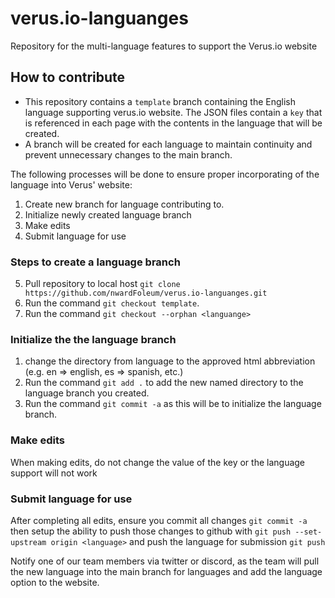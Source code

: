 
# verus.io-languanges
Repository for the multi-language features to support the Verus.io website

## How to contribute
 - This repository contains a `template` branch containing the English language supporting verus.io website. The JSON files contain a `key` that is referenced in each page with the contents in the language that will be created.
 - A branch will be created for each language to maintain continuity and prevent unnecessary changes to the main branch.
 
 The following processes will be done to ensure proper incorporating of the language into Verus' website:
 1. Create new branch for language contributing to.
 2. Initialize newly created language branch
 3. Make edits
 4. Submit language for use
 
 ### Steps to create a language branch
 5. Pull repository to local host `git clone https://github.com/nwardFoleum/verus.io-languanges.git`
 6. Run the command `git checkout template`. 
 7. Run the command `git checkout --orphan <languange>`

### Initialize the the language branch
1. change the directory from language to the approved html abbreviation (e.g. en => english, es => spanish, etc.)
2. Run the command `git add .` to add the new named directory to the language branch you created.
3. Run the command `git commit -a` as this will be to initialize the language branch.

### Make edits
When making edits, do not change the value of the key or the language support will not work

### Submit language for use
After completing all edits, ensure you commit all changes `git commit -a` then setup the ability to push those changes to github with `git push --set-upstream origin <language>` and push the language for submission `git push`

Notify one of our team members via twitter or discord, as the team will pull the new language into the main branch for languages and add the language option to the website.